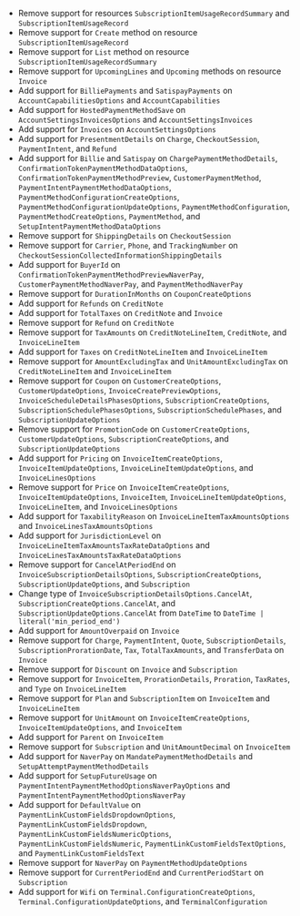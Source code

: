 * Remove support for resources `SubscriptionItemUsageRecordSummary` and `SubscriptionItemUsageRecord`
* Remove support for `Create` method on resource `SubscriptionItemUsageRecord`
* Remove support for `List` method on resource `SubscriptionItemUsageRecordSummary`
* Remove support for `UpcomingLines` and `Upcoming` methods on resource `Invoice`
* Add support for `BilliePayments` and `SatispayPayments` on `AccountCapabilitiesOptions` and `AccountCapabilities`
* Add support for `HostedPaymentMethodSave` on `AccountSettingsInvoicesOptions` and `AccountSettingsInvoices`
* Add support for `Invoices` on `AccountSettingsOptions`
* Add support for `PresentmentDetails` on `Charge`, `CheckoutSession`, `PaymentIntent`, and `Refund`
* Add support for `Billie` and `Satispay` on `ChargePaymentMethodDetails`, `ConfirmationTokenPaymentMethodDataOptions`, `ConfirmationTokenPaymentMethodPreview`, `CustomerPaymentMethod`, `PaymentIntentPaymentMethodDataOptions`, `PaymentMethodConfigurationCreateOptions`, `PaymentMethodConfigurationUpdateOptions`, `PaymentMethodConfiguration`, `PaymentMethodCreateOptions`, `PaymentMethod`, and `SetupIntentPaymentMethodDataOptions`
* Remove support for `ShippingDetails` on `CheckoutSession`
* Remove support for `Carrier`, `Phone`, and `TrackingNumber` on `CheckoutSessionCollectedInformationShippingDetails`
* Add support for `BuyerId` on `ConfirmationTokenPaymentMethodPreviewNaverPay`, `CustomerPaymentMethodNaverPay`, and `PaymentMethodNaverPay`
* Remove support for `DurationInMonths` on `CouponCreateOptions`
* Add support for `Refunds` on `CreditNote`
* Add support for `TotalTaxes` on `CreditNote` and `Invoice`
* Remove support for `Refund` on `CreditNote`
* Remove support for `TaxAmounts` on `CreditNoteLineItem`, `CreditNote`, and `InvoiceLineItem`
* Add support for `Taxes` on `CreditNoteLineItem` and `InvoiceLineItem`
* Remove support for `AmountExcludingTax` and `UnitAmountExcludingTax` on `CreditNoteLineItem` and `InvoiceLineItem`
* Remove support for `Coupon` on `CustomerCreateOptions`, `CustomerUpdateOptions`, `InvoiceCreatePreviewOptions`, `InvoiceScheduleDetailsPhasesOptions`, `SubscriptionCreateOptions`, `SubscriptionSchedulePhasesOptions`, `SubscriptionSchedulePhases`, and `SubscriptionUpdateOptions`
* Remove support for `PromotionCode` on `CustomerCreateOptions`, `CustomerUpdateOptions`, `SubscriptionCreateOptions`, and `SubscriptionUpdateOptions`
* Add support for `Pricing` on `InvoiceItemCreateOptions`, `InvoiceItemUpdateOptions`, `InvoiceLineItemUpdateOptions`, and `InvoiceLinesOptions`
* Remove support for `Price` on `InvoiceItemCreateOptions`, `InvoiceItemUpdateOptions`, `InvoiceItem`, `InvoiceLineItemUpdateOptions`, `InvoiceLineItem`, and `InvoiceLinesOptions`
* Add support for `TaxabilityReason` on `InvoiceLineItemTaxAmountsOptions` and `InvoiceLinesTaxAmountsOptions`
* Add support for `JurisdictionLevel` on `InvoiceLineItemTaxAmountsTaxRateDataOptions` and `InvoiceLinesTaxAmountsTaxRateDataOptions`
* Remove support for `CancelAtPeriodEnd` on `InvoiceSubscriptionDetailsOptions`, `SubscriptionCreateOptions`, `SubscriptionUpdateOptions`, and `Subscription`
* Change type of `InvoiceSubscriptionDetailsOptions.CancelAt`, `SubscriptionCreateOptions.CancelAt`, and `SubscriptionUpdateOptions.CancelAt` from `DateTime` to `DateTime | literal('min_period_end')`
* Add support for `AmountOverpaid` on `Invoice`
* Remove support for `Charge`, `PaymentIntent`, `Quote`, `SubscriptionDetails`, `SubscriptionProrationDate`, `Tax`, `TotalTaxAmounts`, and `TransferData` on `Invoice`
* Remove support for `Discount` on `Invoice` and `Subscription`
* Remove support for `InvoiceItem`, `ProrationDetails`, `Proration`, `TaxRates`, and `Type` on `InvoiceLineItem`
* Remove support for `Plan` and `SubscriptionItem` on `InvoiceItem` and `InvoiceLineItem`
* Remove support for `UnitAmount` on `InvoiceItemCreateOptions`, `InvoiceItemUpdateOptions`, and `InvoiceItem`
* Add support for `Parent` on `InvoiceItem`
* Remove support for `Subscription` and `UnitAmountDecimal` on `InvoiceItem`
* Add support for `NaverPay` on `MandatePaymentMethodDetails` and `SetupAttemptPaymentMethodDetails`
* Add support for `SetupFutureUsage` on `PaymentIntentPaymentMethodOptionsNaverPayOptions` and `PaymentIntentPaymentMethodOptionsNaverPay`
* Add support for `DefaultValue` on `PaymentLinkCustomFieldsDropdownOptions`, `PaymentLinkCustomFieldsDropdown`, `PaymentLinkCustomFieldsNumericOptions`, `PaymentLinkCustomFieldsNumeric`, `PaymentLinkCustomFieldsTextOptions`, and `PaymentLinkCustomFieldsText`
* Remove support for `NaverPay` on `PaymentMethodUpdateOptions`
* Remove support for `CurrentPeriodEnd` and `CurrentPeriodStart` on `Subscription`
* Add support for `Wifi` on `Terminal.ConfigurationCreateOptions`, `Terminal.ConfigurationUpdateOptions`, and `TerminalConfiguration`